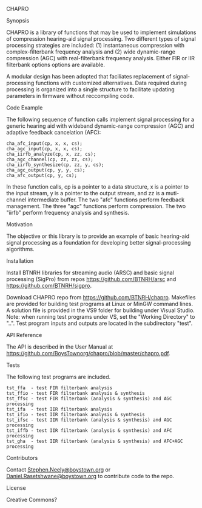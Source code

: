 CHAPRO

Synopsis

CHAPRO is a library of functions that may be used to implement simulations of compression hearing-aid signal processing. Two different types of signal processing strategies are included: (1) instantaneous compression with complex-filterbank frequency analysis and (2) wide dynamic-range compression (AGC) with real-filterbank frequency analysis. Either FIR or IIR filterbank options options are available. 

A modular design has been adopted that faciliates replacement of signal-processing functions with customized alternatives. Data required during processing is organized into a single structure to facilitate updating parameters in firmware without reccompiling code.

Code Example

The following sequence of function calls implement signal processing for a generic hearing aid with wideband dynamic-range compression (AGC) and adaptive feedback cancelation (AFC):

    cha_afc_input(cp, x, x, cs);
    cha_agc_input(cp, x, x, cs);
    cha_iirfb_analyze(cp, x, zz, cs);
    cha_agc_channel(cp, zz, zz, cs);
    cha_iirfb_synthesize(cp, zz, y, cs);
    cha_agc_output(cp, y, y, cs);
    cha_afc_output(cp, y, cs);

In these function calls, cp is a pointer to a data structure, x is a pointer to the input stream, y is a pointer to the output stream, and zz is a muti-channel intermediate buffer. The two "afc" functions perform feedback management. The three "agc" functions perform compression. The two "iirfb" perform frequency analysis and synthesis.

Motivation

The objective or this library is to provide an example of basic hearing-aid signal processing as a foundation for developing better signal-processing algorithms.

Installation

Install BTNRH libraries for streaming audio (ARSC) and basic signal processing (SigPro) from repos https://github.com/BTNRH/arsc and https://github.com/BTNRH/sigpro.   

Download CHAPRO repo from https://github.com/BTNRH/chapro. Makefiles are provided for building test programs at Linux or MinGW command lines. A solution file is provided in the VS9 folder for building under Visual Studio. Note: when running test programs under VS, set the "Working Directory" to "..". Test program inputs and outputs are located in the subdirectory "test".

API Reference

The API is described in the User Manual at https://github.com/BoysTownorg/chapro/blob/master/chapro.pdf.

Tests

The following test programs are included.

    tst_ffa  - test FIR filterbank analysis
    tst_ffio - test FIR filterbank analysis & synthesis
    tst_ffsc - test FIR filterbank (analysis & synthesis) and AGC processing
    tst_ifa  - test IIR filterbank analysis
    tst_ifio - test IIR filterbank analysis & synthesis
    tst_ifsc - test IIR filterbank (analysis & synthesis) and AGC processing
    tst_iffb - test IIR filterbank (analysis & synthesis) and AFC processing
    tst_gha  - test IIR filterbank (analysis & synthesis) and AFC+AGC processing

Contributors

Contact Stephen.Neely@boystown.org or Daniel.Rasetshwane@boystown.org to contribute code to the repo.

License

Creative Commons?

